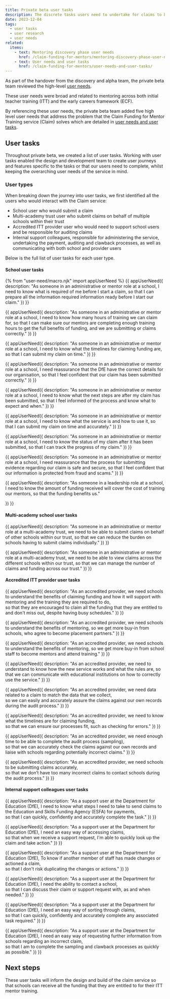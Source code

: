```yaml
---
title: Private beta user tasks
description: The discrete tasks users need to undertake for claims to be paid and assured
date: 2023-12-04
tags:
  - user tasks
  - user research
  - user needs
related:
  items:
    - text: Mentoring discovery phase user needs
      href: /claim-funding-for-mentors/mentoring-discovery-phase-user-needs/
    - text: User needs and user tasks
      href: /claim-funding-for-mentors/user-needs-and-user-tasks/
---
```


As part of the handover from the discovery and alpha team, the private beta team reviewed the high-level [user needs](/claim-funding-for-mentors/mentoring-discovery-phase-user-needs/).

These user needs were broad and related to mentoring across both initial teacher training (ITT) and the early careers framework (ECF).

By referencing these user needs, the private beta team added five high level user needs that address the problem that the Claim Funding for Mentor Training service (Claim) solves which are detailed in [user needs and user tasks](/claim-funding-for-mentors/user-needs-and-user-tasks).

## User tasks

Throughout private beta, we created a list of user tasks. Working with user tasks enabled the design and development team to create user journeys and features specific to the tasks or that our users need to complete, whilst keeping the overarching user needs of the service in mind.

### User types

When breaking down the journey into user tasks, we first identified all the users who would interact with the Claim service:

- School user who would submit a claim
- Multi-academy trust user who submit claims on behalf of multiple schools within their trust
- Accredited ITT provider user who would need to support school users and be responsible for auditing claims
- Internal support colleagues, responsible for administering the service, undertaking the payment, auditing and clawback processes, as well as communicating with both school and provider users

Below is the full list of user tasks for each user type.

#### School user tasks

{% from "user-need/macro.njk" import appUserNeed %}
{{ appUserNeed({
  description: "As someone in an administrative or mentor role at a school,
I need to know what is required of me before I start a claim,
so that I can prepare all the information required information ready before I start our claim."
}) }}

{{ appUserNeed({
  description: "As someone in an administrative or mentor role at a school,
I need to know how many hours of training we can claim for,
so that I can make sure our mentors are completing enough training hours to get the full benefits of funding, and we are submitting or claims correctly."
}) }}

{{ appUserNeed({
  description: "As someone in an administrative or mentor role at a school,
I need to know what the timelines for claiming funding are,
so that I can submit my claim on time."
}) }}

{{ appUserNeed({
  description: "As someone in an administrative or mentor role at a school,
I need reassurance that the DfE have the correct details for our organisation,
so that I feel confident that our claim has been submitted correctly."
}) }}

{{ appUserNeed({
  description: "As someone in an administrative or mentor role at a school,
I need to know what the next steps are after my claim has been submitted,
so that I feel informed of the process and know what to expect and when."
}) }}

{{ appUserNeed({
  description: "As someone in an administrative or mentor role at a school,
I need to know what the service is and how to use it,
so that I can submit my claim on time and accurately."
}) }}

{{ appUserNeed({
  description: "As someone in an administrative or mentor role at a school,
I need to know the status of my claim after it has been submitted,
so that I can track the progress of my claim."
}) }}

{{ appUserNeed({
  description: "As someone in an administrative or mentor role at a school,
I need reassurance that the process for submitting evidence regarding our claim is safe and secure,
so that I feel confident that our information is protected from fraud and scams."
}) }}

{{ appUserNeed({
  description: "As someone in a leadership role at a school,
I need to know the amount of funding received will cover the cost of training our mentors,
so that the funding benefits us."

}) }}

#### Multi-academy school user tasks

{{ appUserNeed({
  description: "As someone in an administrative or mentor role at a multi-academy trust,
we need to be able to submit claims on behalf of other schools within our trust,
so that we can reduce the burden on schools having to submit claims individually."
}) }}

{{ appUserNeed({
  description: "As someone in an administrative or mentor role at a multi-academy trust,
we need to be able to view claims across the different schools within our trust,
so that we can manage the number of claims and funding across our trust."
}) }}

#### Accredited ITT provider user tasks

{{ appUserNeed({
  description: "As an accredited provider,
we need schools to understand the benefits of claiming funding and how it will support with mentoring and the training they are required to do,  
so that they are encouraged to claim all the funding that they are entitled to and don't miss out, despite having busy schedules."
}) }}

{{ appUserNeed({
  description: "As an accredited provider,
we need schools to understand the benefits of mentoring,
so we get more buy-in from schools, who agree to become placement partners."
}) }}

{{ appUserNeed({
  description: "As an accredited provider,
we need schools to understand the benefits of mentoring,
so we get more buy-in from school staff to become mentors and attend training."
}) }}

{{ appUserNeed({
  description: "As an accredited provider,
we need to understand to know how the new service works and what the rules are,
so that we can communicate with educational institutions on how to correctly use the service."
}) }}

{{ appUserNeed({
  description: "As an accredited provider,
we need data related to a claim to match the data that we collect,  
so we can easily and accurately assure the claims against our own records during the audit process."
}) }}

{{ appUserNeed({
  description: "As an accredited provider,
we need to know what the timelines are for claiming funding,  
so that we can ensure our processes fit, such as checking for errors."
}) }}

{{ appUserNeed({
  description: "As an accredited provider,
we need enough time to be able to complete the audit process (sampling),  
so that we can accurately check the claims against our own records and liaise with schools regarding potentially incorrect claims."
}) }}

{{ appUserNeed({
  description: "As an accredited provider,
we need schools to be submitting claims accurately,  
so that we don’t have too many incorrect claims to contact schools during the audit process."
}) }}

#### Internal support colleagues user tasks

{{ appUserNeed({
  description: "As a support user at the Department for Education (DfE),
I need to know what steps I need to take to send claims to the Education and Skills Funding Agency (ESFA) for payments,  
so that I can quickly, confidently and accurately complete the task."
}) }}

{{ appUserNeed({
  description: "As a support user at the Department for Education (DfE),
I need an easy way of accessing claims,  
so that when we receive a support request, I'm able to quickly look up the claim and take action."
}) }}

{{ appUserNeed({
  description: "As a support user at the Department for Education (DfE),
To know if another member of staff has made changes or actioned a claim,  
so that I don't risk duplicating the changes or actions."
}) }}

{{ appUserNeed({
  description: "As a support user at the Department for Education (DfE),
I need the ability to contact a school,  
so that I can discuss their claim or support request with, as and when needed."
}) }}

{{ appUserNeed({
  description: "As a support user at the Department for Education (DfE),
I need an easy way of sorting through claims,  
so that I can quickly, confidently and accurately complete any associated task required."
}) }}

{{ appUserNeed({
  description: "As a support user at the Department for Education (DfE),
I need an easy way of requesting further information from schools regarding an incorrect claim,  
so that I am to complete the sampling and clawback processes as quickly as possible."
}) }}

## Next steps

These user tasks will inform the design and build of the claim service so that schools can receive all the funding that they are entitled to for their ITT mentor training.
